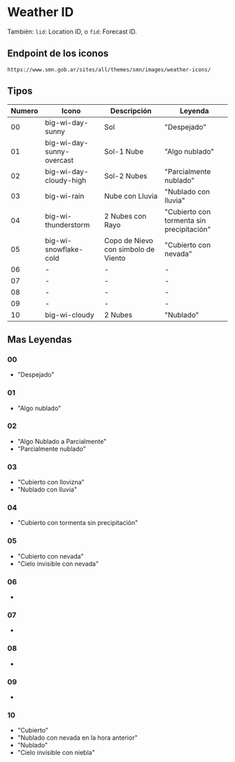 # Weather ID

También: `lid`: Location ID,  o `fid`: Forecast ID.

## Endpoint de los iconos

`https://www.smn.gob.ar/sites/all/themes/smn/images/weather-icons/`

## Tipos

|Numero|Icono|Descripción|Leyenda|
|----- | --- | --------- | ----- |
| 00 | big-wi-day-sunny | Sol | "Despejado" |
| 01 | big-wi-day-sunny-overcast | Sol-1 Nube | "Algo nublado" |
| 02 | big-wi-day-cloudy-high | Sol-2 Nubes | "Parcialmente nublado" |
| 03 | big-wi-rain | Nube con Lluvia |"Nublado con lluvia" |
| 04 | big-wi-thunderstorm | 2 Nubes con Rayo | "Cubierto con tormenta sin precipitación" |
| 05 | big-wi-snowflake-cold | Copo de Nievo con simbolo de Viento | "Cubierto con nevada" |
| 06 | - | - | - |
| 07 | - | - | - |
| 08 | - | - | - |
| 09 | - | - | - |
| 10 | big-wi-cloudy | 2 Nubes | "Nublado" |

## Mas Leyendas 

### 00

* "Despejado"

### 01

* "Algo nublado"

### 02

* "Algo Nublado a Parcialmente"
* "Parcialmente nublado"

### 03

* "Cubierto con llovizna"
* "Nublado con lluvia"

### 04

* "Cubierto con tormenta sin precipitación"

### 05

* "Cubierto con nevada" 
* "Cielo invisible con nevada"

### 06

*

### 07

*

### 08

*

### 09

*

### 10

* "Cubierto"
* "Nublado con nevada en la hora anterior"
* "Nublado"
* "Cielo invisible con niebla"
